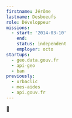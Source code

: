 ```yaml
---
firstname: Jérôme
lastname: Desboeufs
role: Développeur
missions:
  - start: '2014-03-10'
    end:
    status: independent
    employer: octo
startups:
  - geo.data.gouv.fr
  - api-geo
  - ban
previously:
  - urbaclic
  - mes-aides
  - api.gouv.fr
---
```


🍌
